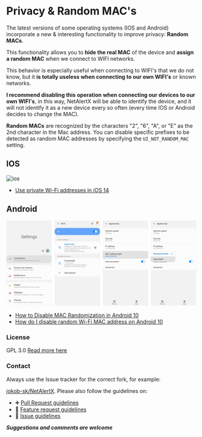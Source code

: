 # Privacy & Random MAC's
<!--- --------------------------------------------------------------------- --->

The latest versions of some operating systems (IOS and Android) incorporate a
new & interesting functionality to improve privacy: **Random MACs**.

This functionality allows you to **hide the real MAC** of the device and
**assign a random MAC** when we connect to WIFI networks.

This behavior is especially useful when connecting to WIFI's that we do not
know, but it **is totally useless when connecting to our own WIFI's** or known
networks.

**I recommend disabling this operation when connecting our devices to our own
WIFI's**, in this way, NetAlertX will be able to identify the device, and it
will not identify it as a new device every so often (every time IOS or Android
decides to change the MAC).

**Random MACs** are recognized by the characters "2", "6", "A", or "E" as the 2nd character in the Mac address. You can disable specific prefixes to be detected as random MAC addresses by specifying the `UI_NOT_RANDOM_MAC` setting.

## IOS
![ios][ios]

  - [Use private Wi-Fi addresses in iOS 14](https://support.apple.com/en-us/HT211227)

## Android
![Android][Android]

  - [How to Disable MAC Randomization in Android 10](https://support.boingo.com/s/article/How-to-Disable-MAC-Randomization-in-Android-10-Android-Q)
  - [How do I disable random Wi-Fi MAC address on Android 10](https://support.plume.com/hc/en-gb/articles/360052070714-How-do-I-disable-random-Wi-Fi-MAC-address-on-Android-10-)
  

### License
  GPL 3.0
  [Read more here](../LICENSE.txt)

### Contact
  Always use the Issue tracker for the correct fork, for example: 
  
  [jokob-sk/NetAlertX](https://github.com/jokob-sk/NetAlertX/issues). Please also follow the guidelines on:

  - ➕ [Pull Request guidelines](https://github.com/jokob-sk/NetAlertX/tree/main/docs#-pull-requests-prs) 
  - 🙏 [Feature request guidelines](https://github.com/jokob-sk/NetAlertX/tree/main/docs#-feature-requests) 
  - 🐛 [Issue guidelines](https://github.com/jokob-sk/NetAlertX/tree/main/docs#-submitting-an-issue-or-bug)

  
  ***Suggestions and comments are welcome***


<!--- --------------------------------------------------------------------- --->
[ios]: https://9to5mac.com/wp-content/uploads/sites/6/2020/08/how-to-use-private-wifi-mac-address-iphone-ipad.png?resize=2048,1009 "ios"
[Android]: ./img/android_random_mac.jpg "Android"

